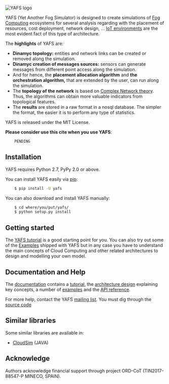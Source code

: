 
![YAFS logo](https://github.com/acsicuib/YAFS/raw/master/docs/_static/yafs_logo.png)

YAFS (Yet Another Fog Simulator) is designed to create simulations of [Fog Computing](https://en.wikipedia.org/wiki/Fog_computing) ecosystems for several analysis regarding with the placement of resources, cost deployment, network design, ... [IoT environments](https://en.wikipedia.org/wiki/Internet_of_things) are the most evident fact of this type of architecture.


The **highlights** of YAFS are:
* **Dinamyc topology:** entities and network links can be created or removed along the simulation.
* **Dinamyc creation of messages sources:** sensors can generate messages from different point access along the simulation.
* And for hence, the **placement allocation algorithm** and **the orchestration algorithm,** that are extended by the user, can run along the simulation.
* The **topology of the network** is based on [Complex Network theory](https://en.wikipedia.org/wiki/Complex_network). Thus, the algorithms can obtain more valuable indicators from topological features.
* The **results** are stored in a raw format in a nosql database. The simpler the format, the easier it is to perform any type of statistics.


YAFS is released under the MIT License.

**Please consider use this cite when you use YAFS**:

```bash
    PENDING
```



Installation
------------

YAFS requires Python 2.7, PyPy 2.0 or above.

You can install YAFS easily via [pip](<http://pypi.python.org/pypi/pip>):

```bash
    $ pip install -U yafs
```

You can also download and install YAFS manually:

```bash
    $ cd where/you/put/yafs/
    $ python setup.py install
```


Getting started
---------------

The [YAFS tutorial](https://yafs.readthedocs.io/en/latest/introduction/index.html) is a good starting
point for you. You can also try out some of the [Examples](https://yafs.readthedocs.io/en/latest/examples/index.html) shipped with
YAFS but in any case you have to understand the main concepts of Cloud Computing and other related architectures to design and modelling your own model.


Documentation and Help
----------------------

The [documentation](https://yafs.readthedocs.io/en/latest/) contains a [tutorial](https://yafs.readthedocs.io/en/latest/introduction/index.html), the [architecture design](https://yafs.readthedocs.io/en/latest/architecture/index.html) explaining key
concepts, a number of [examples](https://yafs.readthedocs.io/en/latest/examples/index.html) and the [API reference](https://yafs.readthedocs.io/en/latest/api_reference/index.html).


For more help, contact the YAFS [mailing
list](mailto:python-yafs@googlegroups.com). You must dig through the [source code](https://github.com/wisaaco/YAFS)



Similar libraries
-----------------

Some similar libraries are available in:

- [CloudSim](<http://www.cloudbus.org/cloudsim/>) (JAVA)



Acknowledge
-----------

Authors acknowledge financial support through project ORD-CoT (TIN2017-88547-P MINECO, SPAIN).